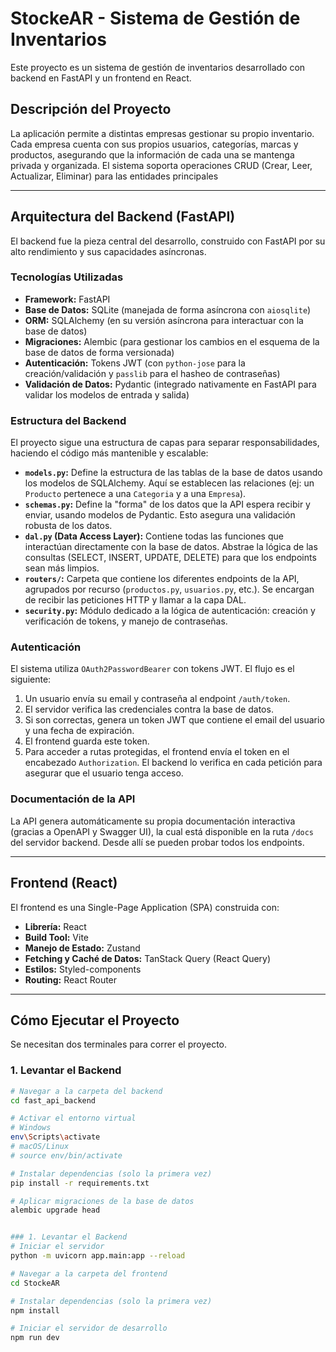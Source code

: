 # StockeAR - Sistema de Gestión de Inventarios

Este proyecto es un sistema de gestión de inventarios desarrollado con backend en FastAPI y un frontend en React.

## Descripción del Proyecto

La aplicación permite a distintas empresas gestionar su propio inventario. Cada empresa cuenta con sus propios usuarios, categorías, marcas y productos, asegurando que la información de cada una se mantenga privada y organizada. El sistema soporta operaciones CRUD (Crear, Leer, Actualizar, Eliminar) para las entidades principales 

---

## Arquitectura del Backend (FastAPI)

El backend fue la pieza central del desarrollo, construido con FastAPI por su alto rendimiento y sus capacidades asíncronas.

### Tecnologías Utilizadas
* **Framework:** FastAPI
* **Base de Datos:** SQLite (manejada de forma asíncrona con `aiosqlite`)
* **ORM:** SQLAlchemy (en su versión asíncrona para interactuar con la base de datos)
* **Migraciones:** Alembic (para gestionar los cambios en el esquema de la base de datos de forma versionada)
* **Autenticación:** Tokens JWT (con `python-jose` para la creación/validación y `passlib` para el hasheo de contraseñas)
* **Validación de Datos:** Pydantic (integrado nativamente en FastAPI para validar los modelos de entrada y salida)

### Estructura del Backend

El proyecto sigue una estructura de capas para separar responsabilidades, haciendo el código más mantenible y escalable:

* **`models.py`:** Define la estructura de las tablas de la base de datos usando los modelos de SQLAlchemy. Aquí se establecen las relaciones (ej: un `Producto` pertenece a una `Categoria` y a una `Empresa`).
* **`schemas.py`:** Define la "forma" de los datos que la API espera recibir y enviar, usando modelos de Pydantic. Esto asegura una validación robusta de los datos.
* **`dal.py` (Data Access Layer):** Contiene todas las funciones que interactúan directamente con la base de datos. Abstrae la lógica de las consultas (SELECT, INSERT, UPDATE, DELETE) para que los endpoints sean más limpios.
* **`routers/`:** Carpeta que contiene los diferentes endpoints de la API, agrupados por recurso (`productos.py`, `usuarios.py`, etc.). Se encargan de recibir las peticiones HTTP y llamar a la capa DAL.
* **`security.py`:** Módulo dedicado a la lógica de autenticación: creación y verificación de tokens, y manejo de contraseñas.

### Autenticación
El sistema utiliza `OAuth2PasswordBearer` con tokens JWT. El flujo es el siguiente:
1.  Un usuario envía su email y contraseña al endpoint `/auth/token`.
2.  El servidor verifica las credenciales contra la base de datos.
3.  Si son correctas, genera un token JWT que contiene el email del usuario y una fecha de expiración.
4.  El frontend guarda este token.
5.  Para acceder a rutas protegidas, el frontend envía el token en el encabezado `Authorization`. El backend lo verifica en cada petición para asegurar que el usuario tenga acceso.

### Documentación de la API
La API genera automáticamente su propia documentación interactiva (gracias a OpenAPI y Swagger UI), la cual está disponible en la ruta `/docs` del servidor backend. Desde allí se pueden probar todos los endpoints.

---

## Frontend (React)

El frontend es una Single-Page Application (SPA) construida con:
* **Librería:** React
* **Build Tool:** Vite
* **Manejo de Estado:** Zustand
* **Fetching y Caché de Datos:** TanStack Query (React Query)
* **Estilos:** Styled-components
* **Routing:** React Router

---

## Cómo Ejecutar el Proyecto

Se necesitan dos terminales para correr el proyecto.

### 1. Levantar el Backend
```bash
# Navegar a la carpeta del backend
cd fast_api_backend

# Activar el entorno virtual
# Windows
env\Scripts\activate
# macOS/Linux
# source env/bin/activate

# Instalar dependencias (solo la primera vez)
pip install -r requirements.txt

# Aplicar migraciones de la base de datos
alembic upgrade head


### 1. Levantar el Backend
# Iniciar el servidor
python -m uvicorn app.main:app --reload

# Navegar a la carpeta del frontend
cd StockeAR

# Instalar dependencias (solo la primera vez)
npm install

# Iniciar el servidor de desarrollo
npm run dev
